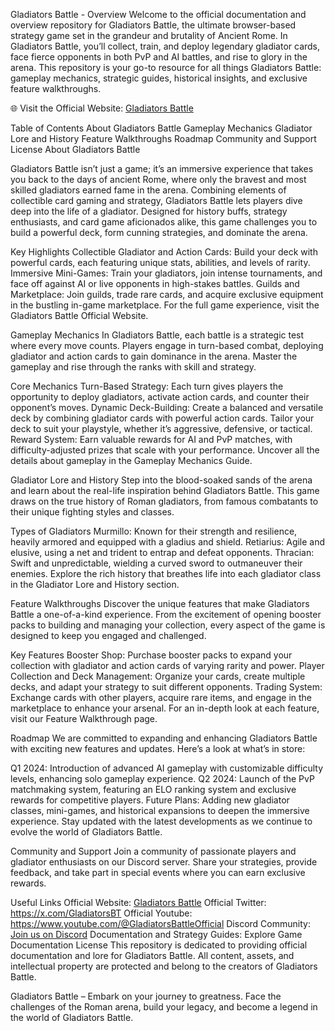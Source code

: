 Gladiators Battle - Overview
Welcome to the official documentation and overview repository for Gladiators Battle, the ultimate browser-based strategy game set in the grandeur and brutality of Ancient Rome. In Gladiators Battle, you’ll collect, train, and deploy legendary gladiator cards, face fierce opponents in both PvP and AI battles, and rise to glory in the arena. This repository is your go-to resource for all things Gladiators Battle: gameplay mechanics, strategic guides, historical insights, and exclusive feature walkthroughs.

🌐 Visit the Official Website: [Gladiators Battle](https://gladiatorsbattle.com/)

Table of Contents
About Gladiators Battle
Gameplay Mechanics
Gladiator Lore and History
Feature Walkthroughs
Roadmap
Community and Support
License
About Gladiators Battle

Gladiators Battle isn’t just a game; it’s an immersive experience that takes you back to the days of ancient Rome, where only the bravest and most skilled gladiators earned fame in the arena. Combining elements of collectible card gaming and strategy, Gladiators Battle lets players dive deep into the life of a gladiator. Designed for history buffs, strategy enthusiasts, and card game aficionados alike, this game challenges you to build a powerful deck, form cunning strategies, and dominate the arena.

Key Highlights
Collectible Gladiator and Action Cards: Build your deck with powerful cards, each featuring unique stats, abilities, and levels of rarity.
Immersive Mini-Games: Train your gladiators, join intense tournaments, and face off against AI or live opponents in high-stakes battles.
Guilds and Marketplace: Join guilds, trade rare cards, and acquire exclusive equipment in the bustling in-game marketplace.
For the full game experience, visit the Gladiators Battle Official Website.

Gameplay Mechanics
In Gladiators Battle, each battle is a strategic test where every move counts. Players engage in turn-based combat, deploying gladiator and action cards to gain dominance in the arena. Master the gameplay and rise through the ranks with skill and strategy.

Core Mechanics
Turn-Based Strategy: Each turn gives players the opportunity to deploy gladiators, activate action cards, and counter their opponent’s moves.
Dynamic Deck-Building: Create a balanced and versatile deck by combining gladiator cards with powerful action cards. Tailor your deck to suit your playstyle, whether it’s aggressive, defensive, or tactical.
Reward System: Earn valuable rewards for AI and PvP matches, with difficulty-adjusted prizes that scale with your performance.
Uncover all the details about gameplay in the Gameplay Mechanics Guide.

Gladiator Lore and History
Step into the blood-soaked sands of the arena and learn about the real-life inspiration behind Gladiators Battle. This game draws on the true history of Roman gladiators, from famous combatants to their unique fighting styles and classes.

Types of Gladiators
Murmillo: Known for their strength and resilience, heavily armored and equipped with a gladius and shield.
Retiarius: Agile and elusive, using a net and trident to entrap and defeat opponents.
Thracian: Swift and unpredictable, wielding a curved sword to outmaneuver their enemies.
Explore the rich history that breathes life into each gladiator class in the Gladiator Lore and History section.

Feature Walkthroughs
Discover the unique features that make Gladiators Battle a one-of-a-kind experience. From the excitement of opening booster packs to building and managing your collection, every aspect of the game is designed to keep you engaged and challenged.

Key Features
Booster Shop: Purchase booster packs to expand your collection with gladiator and action cards of varying rarity and power.
Player Collection and Deck Management: Organize your cards, create multiple decks, and adapt your strategy to suit different opponents.
Trading System: Exchange cards with other players, acquire rare items, and engage in the marketplace to enhance your arsenal.
For an in-depth look at each feature, visit our Feature Walkthrough page.

Roadmap
We are committed to expanding and enhancing Gladiators Battle with exciting new features and updates. Here’s a look at what’s in store:

Q1 2024: Introduction of advanced AI gameplay with customizable difficulty levels, enhancing solo gameplay experience.
Q2 2024: Launch of the PvP matchmaking system, featuring an ELO ranking system and exclusive rewards for competitive players.
Future Plans: Adding new gladiator classes, mini-games, and historical expansions to deepen the immersive experience.
Stay updated with the latest developments as we continue to evolve the world of Gladiators Battle.

Community and Support
Join a community of passionate players and gladiator enthusiasts on our Discord server. Share your strategies, provide feedback, and take part in special events where you can earn exclusive rewards.

Useful Links
Official Website: [Gladiators Battle](https://gladiatorsbattle.com/)
Official Twitter: https://x.com/GladiatorsBT
Official Youtube: https://www.youtube.com/@GladiatorsBattleOfficial
Discord Community: [Join us on Discord](https://discord.gg/YBNF7KjGwx)
Documentation and Strategy Guides: Explore Game Documentation
License
This repository is dedicated to providing official documentation and lore for Gladiators Battle. All content, assets, and intellectual property are protected and belong to the creators of Gladiators Battle.

Gladiators Battle – Embark on your journey to greatness. Face the challenges of the Roman arena, build your legacy, and become a legend in the world of Gladiators Battle.
